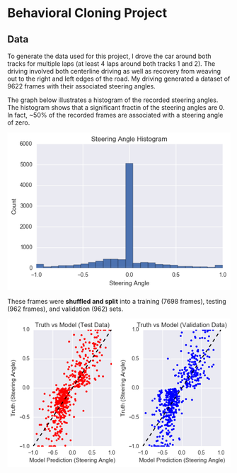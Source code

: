 # Behavioral Cloning Project

## Data

To generate the data used for this project, I drove the car around both tracks for multiple laps (at least 4 laps around both tracks 1 and 2).  The driving involved both centerline driving as well as recovery from weaving out to the right and left edges of the road.  My driving generated a dataset of 9622 frames with their associated steering angles.  


The graph below illustrates a histogram of the recorded steering angles.  The histogram shows that a significant fractin of the steering angles are 0.  In fact, ~50% of the recorded frames are associated with a steering angle of zero.

![Screenshot](images/data_histogram.png)


These frames were **shuffled and split** into a training (7698 frames), testing (962 frames), and validation (962) sets.


![Screenshot](images/truth_vs_prediction.png)

